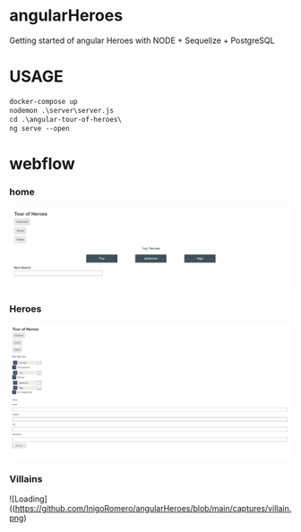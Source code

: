 # angularHeroes
Getting started of angular Heroes with NODE + Sequelize + PostgreSQL


# USAGE

```shell
docker-compose up
nodemon .\server\server.js
cd .\angular-tour-of-heroes\
ng serve --open
```
# webflow
### home
![Home](https://github.com/InigoRomero/angularHeroes/blob/main/captures/home.png)
### Heroes
![heroes](https://github.com/InigoRomero/angularHeroes/blob/main/captures/Heroes.png)
### Villains
![Loading]((https://github.com/InigoRomero/angularHeroes/blob/main/captures/villain.png)
